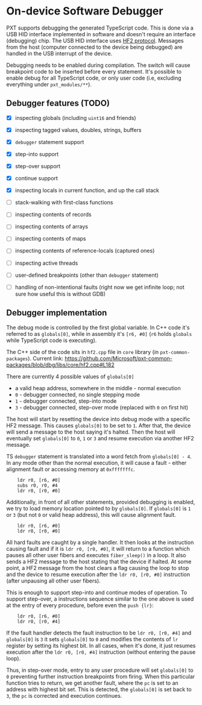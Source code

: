# On-device Software Debugger

PXT supports debugging the generated TypeScript code. This is done via
a USB HID interface implemented in software and doesn't require an interface 
(debugging) chip. The USB HID interface uses 
[HF2 protocol](https://github.com/Microsoft/uf2/blob/master/hf2.md).
Messages from the host (computer connected to the device being debugged)
are handled in the USB interrupt of the device.

Debugging needs to be enabled during compilation. The switch will cause breakpoint
code to be inserted before every statement. It's possible to enable debug for all
TypeScript code, or only user code (i.e, excluding everything under `pxt_modules/**`).

## Debugger features (TODO)

* [x] inspecting globals (including `uint16` and friends)
* [x] inspecting tagged values, doubles, strings, buffers
* [x] `debugger` statement support
* [x] step-into support
* [x] step-over support
* [x] continue support
* [x] inspecting locals in current function, and up the call stack

* [ ] stack-walking with first-class functions
* [ ] inspecting contents of records
* [ ] inspecting contents of arrays
* [ ] inspecting contents of maps
* [ ] inspecting contents of reference-locals (captured ones)
* [ ] inspecting active threads
* [ ] user-defined breakpoints (other than `debugger` statement)
* [ ] handling of non-intentional faults (right now we get infinite loop; not sure how useful this is without GDB)

## Debugger implementation

The debug mode is controlled by the first global variable. In C++ code it's
referred to as `globals[0]`, while in assembly it's `[r6, #0]` (`r6` holds `globals`
while TypeScript code is executing).

The C++ side of the code sits in `hf2.cpp` file in `core` library (in `pxt-common-packages`).
Current link: https://github.com/Microsoft/pxt-common-packages/blob/dbg/libs/core/hf2.cpp#L182

There are currently 4 possible values of `globals[0]`
* a valid heap address, somewhere in the middle - normal execution
* `0` - debugger connected, no single stepping mode
* `1` - debugger connected, step-into mode
* `3` - debugger connected, step-over mode (replaced with `0` on first hit)

The host will start by resetting the device into debug mode with a specific HF2
message. This causes `globals[0]` to be set to `1`.
After that, the device will send a message to the host saying it's halted.
Then the host will eventually set `globals[0]` to `0`, `1` or `3` and
resume execution via another HF2 message.

TS `debugger` statement is translated into a word fetch from `globals[0] - 4`.
In any mode other than the normal execution, it will cause a fault - either alignment fault
or accessing memory at `0xfffffffc`.

```
    ldr r0, [r6, #0]
    subs r0, r0, #4
    ldr r0, [r0, #0]
```

Additionally, in front of all other statements, provided debugging is enabled,
we try to load memory location pointed to by `globals[0]`. If `globals[0]`
is `1` or `3` (but not `0` or valid heap address), this will cause alignment fault.

```
    ldr r0, [r6, #0]
    ldr r0, [r0, #0]
```

All hard faults are caught by a single handler. It then looks at
the instruction causing fault and if it is `ldr r0, [r0, #0]`,
it will return to a function which pauses all other user
fibers and executes `fiber_sleep()` in a loop.
It also sends a HF2 message to the host stating that the device
if halted. At some point, a HF2 message from the host clears
a flag causing the loop to stop and the device to resume execution after the 
`ldr r0, [r0, #0]` instruction (after unpausing all other user fibers).

This is enough to support step-into and continue modes of operation.
To support step-over, a instructions sequence similar to the one above 
is used at the entry of every procedure, before even the `push {lr}`:

```
    ldr r0, [r6, #0]
    ldr r0, [r0, #4]
```

If the fault handler detects the fault instruction to be `ldr r0, [r0, #4]`
and `globals[0]` is `3` it sets `globals[0]` to `0` and modifies the
contents of `lr` register by setting its highest bit. In all cases, when it's done,
it just resumes execution after the `ldr r0, [r0, #4]` instruction
(without entering the pause loop).

Thus, in step-over mode, entry to any user procedure will set `globals[0]` to
`0` preventing further instruction breakpoints from firing. When this particular
function tries to return, we get another fault, where the `pc` is set to
an address with highest bit set. This is detected, the `globals[0]` is set 
back to `3`, the `pc` is corrected and execution continues.



